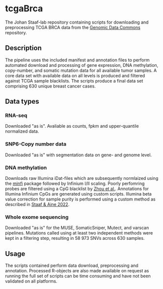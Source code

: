 # tcgaBrca
The Johan Staaf-lab repository containing scripts for downloading and preprocessing TCGA BRCA data from the [Genomic Data Commons](https://portal.gdc.cancer.gov/) repository. 

## Description
The pipeline uses the included manifest and annotation files to perform automated download and processing of gene expression, DNA methylation, copy-number, and somatic mutation data for all available tumor samples. A core data set with available data on all levels is produced and filtered against TCGA sample blacklists. The scripts produce a final data set comprising 630 unique breast cancer cases. 

## Data types

### RNA-seq
Downloaded "as is". Avaliable as counts, fpkm and upper-quantile normalized data. 

### SNP6-Copy number data
Downloaded "as is" with segmentation data on gene- and genome level.

### DNA methylation
Downloads raw Illumina iDat-files which are subsequently normlaized using the [minfi](https://bioconductor.org/packages/release/bioc/html/minfi.html) package followed by Infinium I/II scaling. Poorly perfomring probes are filtered using a CpG blacklist by [Zhou et al.](http://zwdzwd.github.io/InfiniumAnnotation). Annotations for Illumina Infinium CpGs are generated using custom scripts. Illumina beta value correction for sample purity is performed using a custom method as described in [Staaf & Aine 2022](https://www.biorxiv.org/content/10.1101/2022.03.04.483052v1).

### Whole exome sequencing
Downloaded "as is" for the MUSE, SomaticSniper, Mutect, and varscan pipelines. Mutations called using at least two independent methods were kept in a filtering step, resulting in 58 973 SNVs across 630 samples.

## Usage
The scripts contained perform data download, preprocessing and annotation. Processed R-objects are also made available on request as running the full set of scripts can be time consuming and have not been validated on all platforms.
